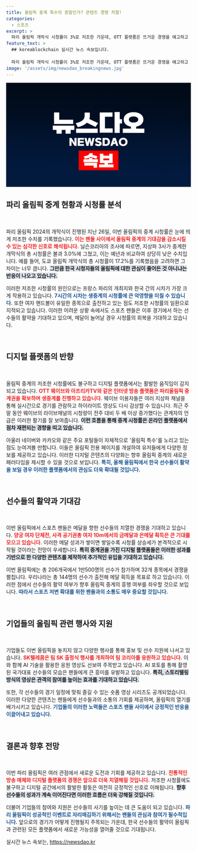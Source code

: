 ```yaml
---
title: 올림픽 중계 특수의 종말인가? 콘텐츠 경쟁 치열!
categories:
  - 스포츠
excerpt: >
  파리 올림픽 개막식 시청률이 3%로 저조한 가운데, OTT 플랫폼은 뜨거운 경쟁을 예고하고 있다. 메달 확보에 따른 콘텐츠 열기도 예상되며, SKT와 아프리카TV 등 다양한 이벤트가 눈길을 끌고 있다.
feature_text: >
  ## koreablockchain 실시간 뉴스 속보입니다.

  파리 올림픽 개막식 시청률이 3%로 저조한 가운데, OTT 플랫폼은 뜨거운 경쟁을 예고하고 있다. 메달 확보에 따른 콘텐츠 열기도 예상되며, SKT와 아프리카TV 등 다양한 이벤트가 눈길을 끌고 있다.
image: '/assets/img/newsdao_breakingnews.jpg'
---
```


<p><img src="/assets/img/newsdao_breakingnews.jpg" alt="koreablockchain 속보" /></p>

<h2 data-ke-size="size26">파리 올림픽 중계 현황과 시청률 분석</h2>

<p data-ke-size="size16">&nbsp;</p>

<p>파리 올림픽 2024의 개막식이 진행된 지난 26일, 이번 올림픽의 중계 시청률은 눈에 띄게 저조한 수치를 기록했습니다. <b><span style="color: #ee2323;">이는 팬들 사이에서 올림픽 중계의 기대감을 감소시킬 수 있는 심각한 신호로 해석됩니다.</span></b> 닐슨코리아의 조사에 따르면, 지상파 3사가 중계한 개막식의 총 시청률은 불과 3.0%에 그쳤고, 이는 예년과 비교하여 상당히 낮은 수치입니다. 예를 들어, 도쿄 올림픽 개막식의 총 시청률이 17.2%를 기록했음을 고려하면 그 차이는 너무 큽니다. <b><span style="background-color: #21538527;">그만큼 한국 시청자들의 올림픽에 대한 관심이 줄어든 것 아니냐는 반응이 나오고 있습니다.</span></b></p>

<p>이러한 저조한 시청률의 원인으로는 프랑스 파리의 개최지와 한국 간의 시차가 가장 크게 작용하고 있습니다. <b><span style="color: #1a5490;">7시간의 시차는 생중계의 시청률에 큰 악영향을 미칠 수 있습니다.</span></b> 또한 여자 핸드볼이 유일한 종목으로 출전하고 있는 점도 저조한 시청률의 일환으로 지적되고 있습니다. 이러한 어려운 상황 속에서도 스포츠 팬들은 이후 경기에서 하는 선수들의 활약을 기대하고 있으며, 메달이 늘어날 경우 시청률의 회복을 기대하고 있습니다.</p>

<p data-ke-size="size16">&nbsp;</p>

<h2 data-ke-size="size26">디지털 플랫폼의 반향</h2>

<p data-ke-size="size16">&nbsp;</p>

<p>올림픽 중계의 저조한 시청률에도 불구하고 디지털 플랫폼에서는 활발한 움직임이 감지되고 있습니다. <b><span style="color: #ee2323;">OTT 웨이브와 아프리카TV와 같은 인터넷 방송 플랫폼은 파리올림픽 중계권을 확보하며 생중계를 진행하고 있습니다.</span></b> 웨이브 이용자들은 여러 지상파 채널을 통해 실시간으로 경기를 관람하고 하이라이트 영상도 다시 감상할 수 있습니다. 최근 주말 동안 웨이브의 라이브채널의 시청량이 전주 대비 두 배 이상 증가했다는 관계자의 언급은 이러한 활기를 잘 보여줍니다. <b><span style="background-color: #21538527;">이런 흐름을 통해 중계 시청률은 온라인 플랫폼에서 점차 재편되는 경향을 띠고 있습니다.</span></b></p>

<p>아울러 네이버와 카카오와 같은 주요 포털들이 자체적으로 '올림픽 특수'를 노리고 있는 점도 눈여겨볼 만합니다. 이들은 올림픽 전용 페이지를 개설하여 유저들에게 다양한 정보를 제공하고 있습니다. 이러한 디지털 콘텐츠의 다양화는 향후 올림픽 중계의 새로운 패러다임을 제시할 수 있을 것으로 보입니다. <b><span style="color: #1a5490;">특히, 올해 올림픽에서 한국 선수들이 활약을 보일 경우 이러한 플랫폼에서의 관심도 더욱 확대될 것입니다.</span></b></p>

<p data-ke-size="size16">&nbsp;</p>

<h2 data-ke-size="size26">선수들의 활약과 기대감</h2>

<p data-ke-size="size16">&nbsp;</p>

<p>이번 올림픽에서 스포츠 팬들은 메달을 향한 선수들의 치열한 경쟁을 기대하고 있습니다. <b><span style="color: #ee2323;">양궁 여자 단체전, 사격 공기권총 여자 10m에서의 금메달과 은메달 획득은 큰 기대를 모으고 있습니다.</span></b> 이러한 메달 성과가 쌓이면 쌓일수록 시청률 상승세가 본격적으로 시작될 것이라는 전망이 우세합니다. <b><span style="background-color: #21538527;">특히 중계권을 가진 디지털 플랫폼들은 이러한 성과를 기반으로 한 다양한 콘텐츠를 제작하여 추가적인 유입을 기대하고 있습니다.</span></b></p>

<p>이번 올림픽에는 총 206개국에서 1만500명의 선수가 참가하며 32개 종목에서 경쟁을 펼칩니다. 우리나라는 총 144명의 선수가 출전해 메달 획득을 목표로 하고 있습니다. 이러한 점에서 선수들의 활약 여부가 향후 올림픽 중계의 흥행 여부를 좌우할 것으로 보입니다. <b><span style="color: #1a5490;">따라서 스포츠 저변 확대를 위한 팬들과의 소통도 매우 중요할 것입니다.</span></b></p>

<p data-ke-size="size16">&nbsp;</p>

<h2 data-ke-size="size26">기업들의 올림픽 관련 행사와 지원</h2>

<p data-ke-size="size16">&nbsp;</p>

<p>기업들도 이번 올림픽을 놓치지 않고 다양한 행사를 통해 홍보 및 선수 지원에 나서고 있습니다. <b><span style="color: #ee2323;">SK텔레콤은 팀 SK 출정식 행사를 개최하여 팀 코리아를 응원하고 있습니다.</span></b> 이와 함께 AI 기술을 활용한 응원 영상도 선보여 주목받고 있습니다. AI 포토를 통해 촬영된 국가대표 선수들의 모습은 팬들에게 큰 흥미를 유발하고 있습니다. <b><span style="background-color: #21538527;">특히, 스토리텔링 방식의 영상은 관객의 참여를 높이는 효과를 기대하고 있습니다.</span></b></p>

<p>또한, 각 선수들의 경기 일정에 맞춰 즐길 수 있는 숏폼 영상 시리즈도 공개되었습니다. 이러한 다양한 콘텐츠는 팬들에게 선수들과의 소통의 기회를 제공하며, 올림픽의 열기를 배가시키고 있습니다. <b><span style="color: #1a5490;">기업들의 이러한 노력들은 스포츠 팬들 사이에서 긍정적인 반응을 이끌어내고 있습니다.</span></b></p>

<p data-ke-size="size16">&nbsp;</p>

<h2 data-ke-size="size26">결론과 향후 전망</h2>

<p data-ke-size="size16">&nbsp;</p>

<p>이번 파리 올림픽은 여러 관점에서 새로운 도전과 기회를 제공하고 있습니다. <b><span style="color: #ee2323;">전통적인 방송 매체와 디지털 플랫폼의 경쟁은 앞으로 더욱 치열해질 것입니다.</span></b> 저조한 시청률에도 불구하고 디지털 공간에서의 활발한 활동은 여전히 긍정적인 신호로 이해됩니다. <b><span style="background-color: #21538527;">향후 선수들의 성과가 계속 이어진다면 이러한 흐름은 더욱 강해질 것입니다.</span></b></p>

<p>더불어 기업들의 참여와 지원은 선수들의 사기를 높이는 데 큰 도움이 되고 있습니다. <b><span style="color: #1a5490;">파리 올림픽이 성공적인 이벤트로 자리매김하기 위해서는 팬들의 관심과 참여가 필수적입니다.</span></b> 앞으로의 경기가 어떻게 진행될지 주목되는 가운데, 한국 선수들의 활약이 올림픽과 관련된 모든 플랫폼에서 새로운 가능성을 열어줄 것으로 기대됩니다.</p>
실시간 뉴스 속보는, <a href="https://newsdao.kr" rel="dofollow">https://newsdao.kr</a>



